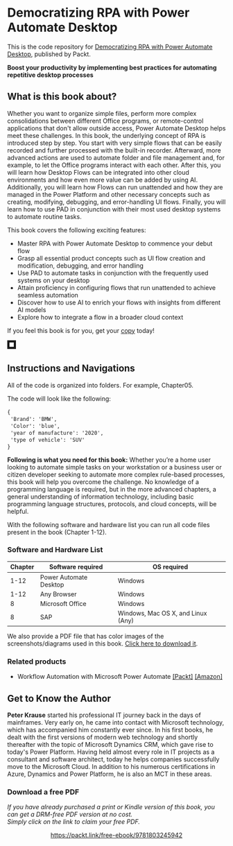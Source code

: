 # Democratizing RPA with Power Automate Desktop

<a href="https://www.packtpub.com/product/democratizing-rpa-with-power-automate-desktop/9781803245942?utm_source=github&utm_medium=repository&utm_campaign="><img src="https://content.packt.com/B17913/cover_image_small.jpg" alt="" height="256px" align="right"></a>

This is the code repository for [Democratizing RPA with Power Automate Desktop](https://www.packtpub.com/product/democratizing-rpa-with-power-automate-desktop/9781803245942?utm_source=github&utm_medium=repository&utm_campaign=), published by Packt.

**Boost your productivity by implementing best practices for automating repetitive desktop processes**

## What is this book about?

Whether you want to organize simple files, perform more complex consolidations between different Office programs, or remote-control applications that don't allow outside access, Power Automate Desktop helps meet these challenges.
In this book, the underlying concept of RPA is introduced step by step. You start with very simple flows that can be easily recorded and further processed with the built-in recorder. Afterward, more advanced actions are used to automate folder and file management and, for example, to let the Office programs interact with each other. After this, you will learn how Desktop Flows can be integrated into other cloud environments and how even more value can be added by using AI. Additionally, you will learn how Flows can run unattended and how they are managed in the Power Platform and other necessary concepts such as creating, modifying, debugging, and error-handling UI flows. Finally, you will learn how to use PAD in conjunction with their most used desktop systems to automate routine tasks.

This book covers the following exciting features:

- Master RPA with Power Automate Desktop to commence your debut flow
- Grasp all essential product concepts such as UI flow creation and modification, debugging, and error handling
- Use PAD to automate tasks in conjunction with the frequently used systems on your desktop
- Attain proficiency in configuring flows that run unattended to achieve seamless automation
- Discover how to use AI to enrich your flows with insights from different AI models
- Explore how to integrate a flow in a broader cloud context

If you feel this book is for you, get your [copy](https://www.amazon.com/dp/1803245948) today!

<a href="https://www.packtpub.com/?utm_source=github&utm_medium=banner&utm_campaign=GitHubBanner"><img src="https://raw.githubusercontent.com/PacktPublishing/GitHub/master/GitHub.png" 
alt="https://www.packtpub.com/" border="5" /></a>

## Instructions and Navigations

All of the code is organized into folders. For example, Chapter05.

The code will look like the following:

```
{
 'Brand': 'BMW',
 'Color': 'blue',
 'year of manufacture': '2020',
 'type of vehicle': 'SUV'
}
```

**Following is what you need for this book:**
Whether you’re a home user looking to automate simple tasks on your workstation or a business user or citizen developer seeking to automate more complex rule-based processes, this book will help you overcome the challenge. No knowledge of a programming language is required, but in the more advanced chapters, a general understanding of information technology, including basic programming language structures, protocols, and cloud concepts, will be helpful.

With the following software and hardware list you can run all code files present in the book (Chapter 1-12).

### Software and Hardware List

| Chapter | Software required      | OS required                        |
| ------- | ---------------------- | ---------------------------------- |
| 1-12    | Power Automate Desktop | Windows                            |
| 1-12    | Any Browser            | Windows                            |
| 8       | Microsoft Office       | Windows                            |
| 8       | SAP                    | Windows, Mac OS X, and Linux (Any) |

We also provide a PDF file that has color images of the screenshots/diagrams used in this book. [Click here to download it](https://packt.link/nUffQ).

### Related products

- Workflow Automation with Microsoft Power Automate [[Packt]](https://www.packtpub.com/product/workflow-automation-with-microsoft-power-automate/9781839213793?utm_source=github&utm_medium=repository&utm_campaign=9781839213793) [[Amazon]](https://www.amazon.com/dp/1803237678)

## Get to Know the Author

**Peter Krause**
started his professional IT journey back in the days of mainframes. Very early on, he came into contact with Microsoft technology, which has accompanied him constantly ever since. In his first books, he dealt with the first versions of modern web technology and shortly thereafter with the topic of Microsoft Dynamics CRM, which gave rise to today's Power Platform. Having held almost every role in IT projects as a consultant and software architect, today he helps companies successfully move to the Microsoft Cloud. In addition to his numerous certifications in Azure, Dynamics and Power Platform, he is also an MCT in these areas.

### Download a free PDF

<i>If you have already purchased a print or Kindle version of this book, you can get a DRM-free PDF version at no cost.<br>Simply click on the link to claim your free PDF.</i>

<p align="center"> <a href="https://packt.link/free-ebook/9781803245942">https://packt.link/free-ebook/9781803245942 </a> </p>
